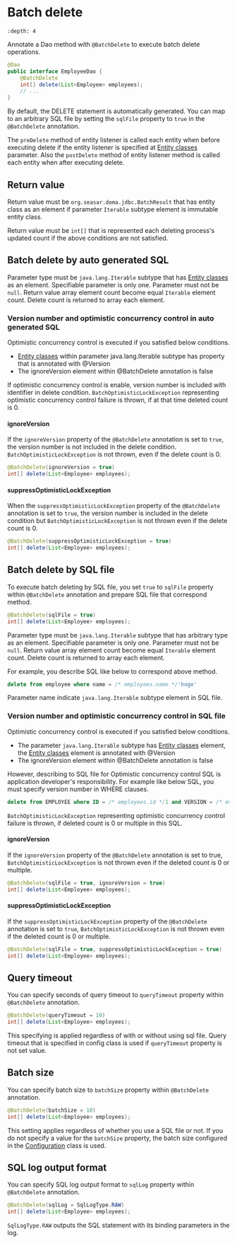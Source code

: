 # Batch delete

```{contents}
:depth: 4
```

Annotate a Dao method with `@BatchDelete` to execute batch delete operations.

```java
@Dao
public interface EmployeeDao {
    @BatchDelete
    int[] delete(List<Employee> employees);
    // ...
}
```

By default, the DELETE statement is automatically generated.
You can map to an arbitrary SQL file by setting the `sqlFile` property to `true` in the `@BatchDelete` annotation.

The `preDelete` method of entity listener is called each entity when before executing delete if the entity listener is specified at [Entity classes](../entity.md) parameter.
Also the `postDelete` method of entity listener method is called each entity when after executing delete.

## Return value

Return value must be `org.seasar.doma.jdbc.BatchResult` that has entity class as an element if parameter `Iterable` subtype element is immutable entity class.

Return value must be `int[]` that is represented each deleting process's updated count if the above conditions are not satisfied.

## Batch delete by auto generated SQL

Parameter type must be `java.lang.Iterable` subtype that has [Entity classes](../entity.md) as an element.
Specifiable parameter is only one.
Parameter must not be `null`.
Return value array element count become equal `Iterable` element count.
Delete count is returned to array each element.

### Version number and optimistic concurrency control in auto generated SQL

Optimistic concurrency control is executed if you satisfied below conditions.

- [Entity classes](../entity.md) within parameter java.lang.Iterable subtype has property that is annotated with @Version
- The ignoreVersion element within @BatchDelete annotation is false

If optimistic concurrency control is enable, version number is included with identifier in delete condition.
`BatchOptimisticLockException` representing optimistic concurrency control failure is thrown, if at that time deleted count is 0.

#### ignoreVersion

If the `ignoreVersion` property of the `@BatchDelete` annotation is set to `true`, the version number is not included in the delete condition.
`BatchOptimisticLockException` is not thrown, even if the delete count is 0.

```java
@BatchDelete(ignoreVersion = true)
int[] delete(List<Employee> employees);
```

#### suppressOptimisticLockException

When the `suppressOptimisticLockException` property of the `@BatchDelete` annotation is set to `true`,
the version number is included in the delete condition but `BatchOptimisticLockException` is not thrown even if the delete count is 0.

```java
@BatchDelete(suppressOptimisticLockException = true)
int[] delete(List<Employee> employees);
```

## Batch delete by SQL file

To execute batch deleting by SQL file,
you set `true` to `sqlFile` property within `@BatchDelete` annotation and prepare SQL file that correspond method.

```java
@BatchDelete(sqlFile = true)
int[] delete(List<Employee> employees);
```

Parameter type must be `java.lang.Iterable` subtype that has arbitrary type as an element.
Specifiable parameter is only one.
Parameter must not be `null`.
Return value array element count become equal `Iterable` element count.
Delete count is returned to array each element.

For example, you describe SQL like below to correspond above method.

```sql
delete from employee where name = /* employees.name */'hoge'
```

Parameter name indicate `java.lang.Iterable` subtype element in SQL file.

### Version number and optimistic concurrency control in SQL file

Optimistic concurrency control is executed if you satisfied below conditions.

- The parameter `java.lang.Iterable` subtype has [Entity classes](../entity.md) element, the [Entity classes](../entity.md) element is annotated with @Version
- The ignoreVersion element within @BatchDelete annotation is false

However, describing to SQL file for Optimistic concurrency control SQL is application developer's responsibility.
For example like below SQL, you must specify version number in WHERE clauses.

```sql
delete from EMPLOYEE where ID = /* employees.id */1 and VERSION = /* employees.version */1
```

`BatchOptimisticLockException` representing optimistic concurrency control failure is thrown, if deleted count is 0 or multiple in this SQL.

#### ignoreVersion

If the `ignoreVersion` property of the `@BatchDelete` annotation is set to true,
`BatchOptimisticLockException` is not thrown even if the deleted count is 0 or multiple.

```java
@BatchDelete(sqlFile = true, ignoreVersion = true)
int[] delete(List<Employee> employees);
```

#### suppressOptimisticLockException

If the `suppressOptimisticLockException` property of the `@BatchDelete` annotation is set to `true`,
`BatchOptimisticLockException` is not thrown even if the deleted count is 0 or multiple.

```java
@BatchDelete(sqlFile = true, suppressOptimisticLockException = true)
int[] delete(List<Employee> employees);
```

## Query timeout

You can specify seconds of query timeout to `queryTimeout` property within `@BatchDelete` annotation.

```java
@BatchDelete(queryTimeout = 10)
int[] delete(List<Employee> employees);
```

This specifying is applied regardless of with or without using sql file.
Query timeout that is specified in config class is used if `queryTimeout` property is not set value.

## Batch size

You can specify batch size to `batchSize` property within `@BatchDelete` annotation.

```java
@BatchDelete(batchSize = 10)
int[] delete(List<Employee> employees);
```

This setting applies regardless of whether you use a SQL file or not.
If you do not specify a value for the `batchSize` property, the batch size configured in the [Configuration](../config.md) class is used.

## SQL log output format

You can specify SQL log output format to `sqlLog` property within `@BatchDelete` annotation.

```java
@BatchDelete(sqlLog = SqlLogType.RAW)
int[] delete(List<Employee> employees);
```

`SqlLogType.RAW` outputs the SQL statement with its binding parameters in the log.
